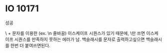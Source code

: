 # IO 10171
성공

\ + 문자를 이용한 (ex. \n 줄바꿈) 이스케이프 시퀀스가 있기 때문에, \만 쓰면 이스케이프 시퀀스를 만족하지 못하는 에러가 남. 
백슬래시를 문자로 출력하고싶으면 백슬래시를 한번 더 붙여쓰면된다. 